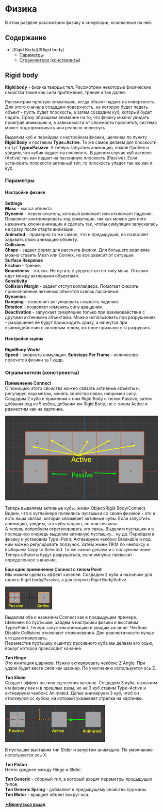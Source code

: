 # Физика

В этом разделе рассмотрим физику и симуляции, основанные на ней.

## Содержание

- [Rigid Body](#Rigid body)
  - [Параметры](#Параметры)
  - [Ограничители (констреинты)](#Ограничители (констреинты))

## Rigid body

**Rigid body** - физика твердых тел. Рассмотрим некоторые физические свойства такие как сила притяжения, трение и так далее.

Рассмотрим простую симуляцию, когда объект падает на поверхность. Для этого сначала создадим поверхность, на которую будет падать объект - пусть будет плоскость, а затем создадим куб, который будет падать. Сразу обращаем внимание на то, что физику можно увидеть проиграв анимацию и, в зависимости от сложности просчетов, система может подтормаживать или реально повиснуть.

Выделим куб и перейдем к настройкам физики, щелкнем по пункту **Rigid Body** и поставим **Type=Active**. То же самое делаем для плоскости, но тут **Type=Passive**. А теперь запустим анимацию, нажав Пробел и увидим, что кубик падает на плоскость. В данном случае куб активен (Active) так как падает на пассивную плоскость (Passive). Если установить плоскости активный тип, то плоскость упадет так же как и куб.

### Параметры

#### Настройки физики

**Settings**  
**Mass** - масса объекта.  
**Dynamic** - переключатель, который включает или отключает падение. Позволяет контролировать ход симуляции, так как можно для него назначить ключи анимации и сделать так, чтобы симуляция запускалась не сразу после старта анимации.  
**Animated** - примерно то же самое, что и предыдущий, но позволяет задавать свою анимацию объекту.  
**Collisions**  
**Shape** - задает форму для рассчета физики. Для большего реализма можно ставить Mesh или Convex, но все зависит от ситуации.  
**Surface Response**  
**Friction** - трение.  
**Bounciness** - отскок. Не путать с упругостью по типу мяча. Отскоки идут между активными объектами.  
**Sensitivity**  
**Collision Margin** - задает отступ коллайдера. Помогает фиксить проникновение активных объектов сквозь пассивные.  
**Dynamics**  
**Damping** - позволяет регулировать скорость падения.  
**Rotation** - позволяет изменять силу вращения.  
**Deactivation** - запускает симуляцию только при взаимодействии с другими активными объектами. Можно использовать при разрушениях - разрушения не будут происходить сразу, а начнутся при взаимодействии с активным телом, которое призвано его разрушить.  

#### Настройки сцены

**RigidBody World**  
**Speed** - скорость симуляции.
**Substeps Per Frame** - количество просчетов физики за 1 кадр.

### Ограничители (констреинты)

**Применение Connect**  
С помощью этого свойства можно связать активные объекты и, регулируя параметры, менять свойства связи, например силу.  
Создадим 2 куба и применим к ним Rigid Body с типом Passive, затем добавим ряд из 5 кубов, добавим им Rigid Body, но с типом Active и разместим как на картинке.

![img](01.png)

Теперь выделяем активные кубы, жмем Object/Rigid Body/Connect. Видим, что в оутлайнере появились пустышки со своей физикой - это и есть наша связка, которая связывает активные кубы. Если запустить анимацию, увидим, что кубы падают, но они связаны.  
А теперь попробуем отрегулировать эту связь. Выделим пустышки и в последнюю очередь выделим активную пустышку... ну да. Перейдем в физику и установим Type=Point. Активируем чекбокс Breakable и под ним можно регулировать ползунок. Затем жмем ПКМ по чекбоксу и выбираем Copy to Selected. То же самое делаем и с ползунком ниже.  
Теперь объекты будут разрушаться, если импульс превысит определенное значение.

**Еще одно применение Connect с типом Point**  
Мы можем сделать эффект качелей. Создадим 2 куба и назначим для одного Rigid body/Passive, а для второго Rigid Body/Active.

![img](02.png)

Выделим оба и назначим Connect как в предыдущем примере. Щелкнем по пустышке, зайдем в настройки физики и выставим Type=Point. Теперь запустим анимацию и увидим качание. Чекбокс Disable Collisions отключает столкновения. Для реалистичности лучше его деактивировать.  
Переместив пустышку к центру пассивного куба мы делаем его осью, вокруг которой происходит качание.

**Тип Hinge**  
Это имитация шарнира. Нужно активировать чекбокс Z Angle. При ударе будет вести себя как шарнир. По умолчанию используется ось Z.

**Тип Slider**  
Создает эффект по типу сцепления вагонов. Создадим 3 куба, назначим им физику как и в прошлые разы, но на 3 куб ставим Type=Active и активируем чекбокс Animated. Далее анимируем 3 куб, чтоб он столкнулся сс кубом, на который указывает стрелка на картинке.

![img](03.png)

В пустышке выставим тип Slider и запустим анимацию. По умолчанию используется ось X.

**Тип Piston**  
Нечто среднее между Hinge и Slider. 

**Тип Generic** - сборный тип, в который входят параметры предыдущих типов.  
**Тип Generic Spring** - добавляет к предыдущему свойства пружины.  
**Тип Motor** - вращает объект вокруг оси.




[:rewind:**Вернуться назад**](../../../../README.md)